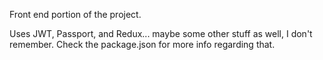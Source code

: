 Front end portion of the project.

Uses JWT, Passport, and Redux... maybe some other stuff as well, I don't remember.  Check the package.json for more info regarding that.
